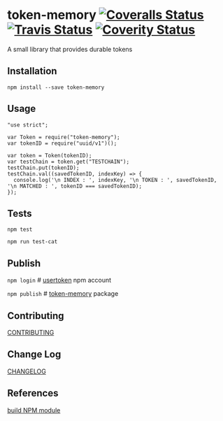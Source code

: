 token-memory
[![Coveralls Status](https://coveralls.io/repos/github/usertoken/token-memory/badge.svg)](https://coveralls.io/github/usertoken/token-memory)
[![Travis Status](https://travis-ci.org/usertoken/token-memory.svg)](https://travis-ci.org/usertoken/token-memory)
[![Coverity Status](https://scan.coverity.com/projects/16405/badge.svg)](https://scan.coverity.com/projects/token-memory)
=========

A small library that provides durable tokens

## Installation

  `npm install --save token-memory`

## Usage

    "use strict";

    var Token = require("token-memory");
    var tokenID = require("uuid/v1")();

    var token = Token(tokenID);
    var testChain = token.get("TESTCHAIN");
    testChain.put(tokenID);
    testChain.val((savedTokenID, indexKey) => {
      console.log('\n INDEX : ', indexKey, '\n TOKEN : ', savedTokenID, '\n MATCHED : ', tokenID === savedTokenID);
    });


## Tests

  `npm test`

  `npm run test-cat`

## Publish

  `npm login`   # [usertoken](https://www.npmjs.com/~usertoken) npm account

  `npm publish` # [token-memory](https://www.npmjs.com/package/token-memory) package

## Contributing

  [CONTRIBUTING](./CONTRIBUTING.md)

## Change Log

  [CHANGELOG](./CHANGELOG.md)

## References

  [build NPM module](https://medium.com/@jdaudier/how-to-create-and-publish-your-first-node-js-module-444e7585b738)
